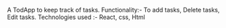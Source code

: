 A TodApp to keep track of tasks.
Functionality:- To add tasks, Delete tasks, Edit tasks.
Technologies used :- React, css, Html
